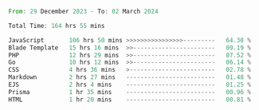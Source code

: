 
<!--START_SECTION:waka-->

```rust
From: 29 December 2023 - To: 02 March 2024

Total Time: 164 hrs 55 mins

JavaScript       106 hrs 50 mins >>>>>>>>>>>>>>>>---------   64.30 %
Blade Template   15 hrs 16 mins  >>-----------------------   09.19 %
PHP              12 hrs 29 mins  >>-----------------------   07.52 %
Go               10 hrs 12 mins  >>-----------------------   06.14 %
CSS              4 hrs 36 mins   >------------------------   02.78 %
Markdown         2 hrs 27 mins   -------------------------   01.48 %
EJS              2 hrs 4 mins    -------------------------   01.25 %
Prisma           1 hr 35 mins    -------------------------   00.96 %
HTML             1 hr 20 mins    -------------------------   00.81 %
```

<!--END_SECTION:waka-->
<!---
Abedmuh/Abedmuh is a ✨ special ✨ repository because its `README.md` (this file) appears on your GitHub profile.
You can click the Preview link to take a look at your changes.
--->
